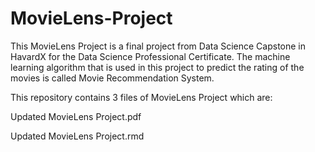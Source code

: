 # MovieLens-Project
This MovieLens Project is a final project from Data Science Capstone in HavardX for the Data Science Professional Certificate.
The machine learning algorithm that is used in this project to predict the rating of the movies is called Movie Recommendation System.

This repository contains 3 files of MovieLens Project which are:

Updated MovieLens Project.pdf

Updated MovieLens Project.rmd




